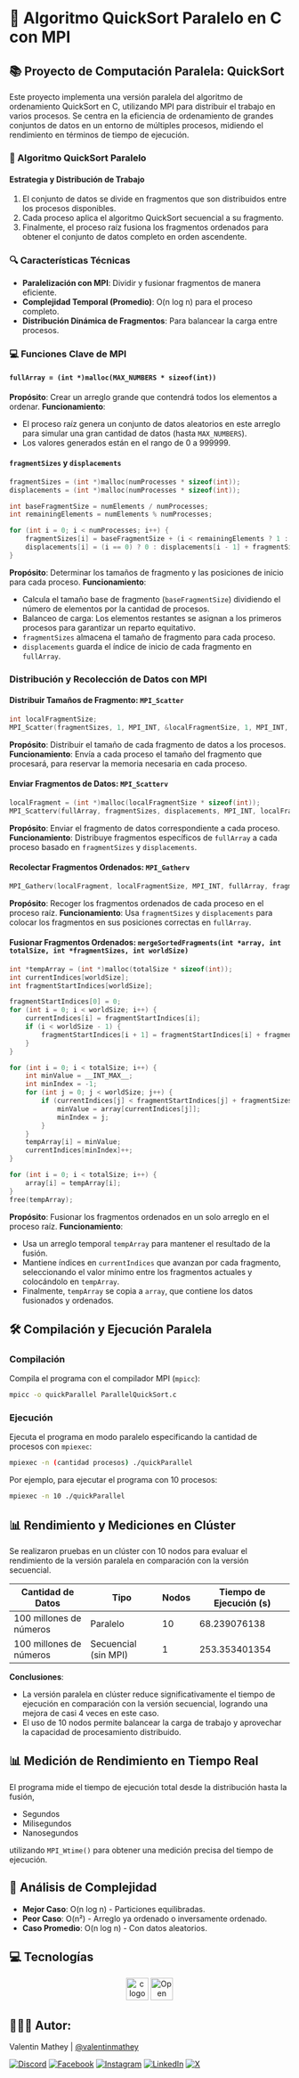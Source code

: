# 🚀 Algoritmo QuickSort Paralelo en C con MPI
## 📚 Proyecto de Computación Paralela: QuickSort
Este proyecto implementa una versión paralela del algoritmo de ordenamiento QuickSort en C, utilizando MPI para distribuir el trabajo en varios procesos. Se centra en la eficiencia de ordenamiento de grandes conjuntos de datos en un entorno de múltiples procesos, midiendo el rendimiento en términos de tiempo de ejecución.

### 🧩 Algoritmo QuickSort Paralelo
#### Estrategia y Distribución de Trabajo
1. El conjunto de datos se divide en fragmentos que son distribuidos entre los procesos disponibles.
2. Cada proceso aplica el algoritmo QuickSort secuencial a su fragmento. 
3. Finalmente, el proceso raíz fusiona los fragmentos ordenados para obtener el conjunto de datos completo en orden ascendente.

### 🔍 Características Técnicas
- **Paralelización con MPI**: Dividir y fusionar fragmentos de manera eficiente.
- **Complejidad Temporal (Promedio)**: O(n log n) para el proceso completo.
- **Distribución Dinámica de Fragmentos**: Para balancear la carga entre procesos.

### 💻 Funciones Clave de MPI
#### `fullArray = (int *)malloc(MAX_NUMBERS * sizeof(int))`
**Propósito**: Crear un arreglo grande que contendrá todos los elementos a ordenar.
**Funcionamiento**:
- El proceso raíz genera un conjunto de datos aleatorios en este arreglo para simular una gran cantidad de datos (hasta `MAX_NUMBERS`).
- Los valores generados están en el rango de 0 a 999999.

#### `fragmentSizes` y `displacements`
```c
fragmentSizes = (int *)malloc(numProcesses * sizeof(int));
displacements = (int *)malloc(numProcesses * sizeof(int));

int baseFragmentSize = numElements / numProcesses;
int remainingElements = numElements % numProcesses;

for (int i = 0; i < numProcesses; i++) {
    fragmentSizes[i] = baseFragmentSize + (i < remainingElements ? 1 : 0);
    displacements[i] = (i == 0) ? 0 : displacements[i - 1] + fragmentSizes[i - 1];
}
```
**Propósito**: Determinar los tamaños de fragmento y las posiciones de inicio para cada proceso.
**Funcionamiento**:
- Calcula el tamaño base de fragmento (`baseFragmentSize`) dividiendo el número de elementos por la cantidad de procesos.
- Balanceo de carga: Los elementos restantes se asignan a los primeros procesos para garantizar un reparto equitativo.
- `fragmentSizes` almacena el tamaño de fragmento para cada proceso.
- `displacements` guarda el índice de inicio de cada fragmento en `fullArray`.

### Distribución y Recolección de Datos con MPI
#### Distribuir Tamaños de Fragmento: `MPI_Scatter`
```c
int localFragmentSize;
MPI_Scatter(fragmentSizes, 1, MPI_INT, &localFragmentSize, 1, MPI_INT, 0, MPI_COMM_WORLD);
```
**Propósito**: Distribuir el tamaño de cada fragmento de datos a los procesos.
**Funcionamiento**: Envía a cada proceso el tamaño del fragmento que procesará, para reservar la memoria necesaria en cada proceso.

#### Enviar Fragmentos de Datos: `MPI_Scatterv`
```c
localFragment = (int *)malloc(localFragmentSize * sizeof(int));
MPI_Scatterv(fullArray, fragmentSizes, displacements, MPI_INT, localFragment, localFragmentSize, MPI_INT, 0, MPI_COMM_WORLD);
```
**Propósito**: Enviar el fragmento de datos correspondiente a cada proceso.
**Funcionamiento**: Distribuye fragmentos específicos de `fullArray` a cada proceso basado en `fragmentSizes` y `displacements`.

#### Recolectar Fragmentos Ordenados: `MPI_Gatherv`
```c
MPI_Gatherv(localFragment, localFragmentSize, MPI_INT, fullArray, fragmentSizes, displacements, MPI_INT, 0, MPI_COMM_WORLD);
```
**Propósito**: Recoger los fragmentos ordenados de cada proceso en el proceso raíz.
**Funcionamiento**: Usa `fragmentSizes` y `displacements` para colocar los fragmentos en sus posiciones correctas en `fullArray`.

#### Fusionar Fragmentos Ordenados: `mergeSortedFragments(int *array, int totalSize, int *fragmentSizes, int worldSize)`
```c
int *tempArray = (int *)malloc(totalSize * sizeof(int));
int currentIndices[worldSize];
int fragmentStartIndices[worldSize];

fragmentStartIndices[0] = 0;
for (int i = 0; i < worldSize; i++) {
    currentIndices[i] = fragmentStartIndices[i];
    if (i < worldSize - 1) {
        fragmentStartIndices[i + 1] = fragmentStartIndices[i] + fragmentSizes[i];
    }
}

for (int i = 0; i < totalSize; i++) {
    int minValue = __INT_MAX__;
    int minIndex = -1;
    for (int j = 0; j < worldSize; j++) {
        if (currentIndices[j] < fragmentStartIndices[j] + fragmentSizes[j] && array[currentIndices[j]] < minValue) {
            minValue = array[currentIndices[j]];
            minIndex = j;
        }
    }
    tempArray[i] = minValue;
    currentIndices[minIndex]++;
}

for (int i = 0; i < totalSize; i++) {
    array[i] = tempArray[i];
}
free(tempArray);
```
**Propósito**: Fusionar los fragmentos ordenados en un solo arreglo en el proceso raíz.
**Funcionamiento**:
- Usa un arreglo temporal `tempArray` para mantener el resultado de la fusión.
- Mantiene índices en `currentIndices` que avanzan por cada fragmento, seleccionando el valor mínimo entre los fragmentos actuales y colocándolo en `tempArray`.
- Finalmente, `tempArray` se copia a `array`, que contiene los datos fusionados y ordenados.

## 🛠️ Compilación y Ejecución Paralela
### Compilación
Compila el programa con el compilador MPI (`mpicc`):
```bash
mpicc -o quickParallel ParallelQuickSort.c
```
### Ejecución
Ejecuta el programa en modo paralelo especificando la cantidad de procesos con `mpiexec`:
```bash
mpiexec -n (cantidad procesos) ./quickParallel
```
Por ejemplo, para ejecutar el programa con 10 procesos:
```bash
mpiexec -n 10 ./quickParallel
```

## 📊 Rendimiento y Mediciones en Clúster
Se realizaron pruebas en un clúster con 10 nodos para evaluar el rendimiento de la versión paralela en comparación con la versión secuencial.

| Cantidad de Datos | Tipo | Nodos | Tiempo de Ejecución (s) |
| ----------------- | ---- | ------ | ----------------------- |
| 100 millones de números | Paralelo | 10 | 68.239076138 |
| 100 millones de números | Secuencial (sin MPI) | 1 | 253.353401354 |

**Conclusiones**:
- La versión paralela en clúster reduce significativamente el tiempo de ejecución en comparación con la versión secuencial, logrando una mejora de casi 4 veces en este caso.
- El uso de 10 nodos permite balancear la carga de trabajo y aprovechar la capacidad de procesamiento distribuido.

## 📊 Medición de Rendimiento en Tiempo Real
El programa mide el tiempo de ejecución total desde la distribución hasta la fusión, 

- Segundos
- Milisegundos
- Nanosegundos
  
utilizando `MPI_Wtime()` para obtener una medición precisa del tiempo de ejecución.

## 🔬 Análisis de Complejidad
- **Mejor Caso**: O(n log n) - Particiones equilibradas.
- **Peor Caso**: O(n²) - Arreglo ya ordenado o inversamente ordenado.
- **Caso Promedio**: O(n log n) - Con datos aleatorios.

## 💻 Tecnologías

<div align="center">
  <img src="https://cdn.jsdelivr.net/gh/devicons/devicon/icons/c/c-original.svg" height="40" alt="c logo" />
  <img src="https://www.open-mpi.org/images/open-mpi-logo.png" height="40" alt="Open MPI logo" />
</div>

## 🧑🏻‍💻 Autor:

Valentin Mathey | <a href="https://github.com/valentinmathey">@valentinmathey</a>

[![Discord](https://img.shields.io/badge/Discord-%237289DA.svg?logo=discord&logoColor=white)](https://discord.gg/valentinmathey) [![Facebook](https://img.shields.io/badge/Facebook-%231877F2.svg?logo=Facebook&logoColor=white)](https://facebook.com/ValentinEzequielMathey) [![Instagram](https://img.shields.io/badge/Instagram-%23E4405F.svg?logo=Instagram&logoColor=white)](https://instagram.com/valen.mathey/) [![LinkedIn](https://img.shields.io/badge/LinkedIn-%230077B5.svg?logo=linkedin&logoColor=white)](https://linkedin.com/in/valentin-mathey) [![X](https://img.shields.io/badge/X-%231DA1F2.svg?logo=X&logoColor=white)](https://twitter.com/valen_mathey)
